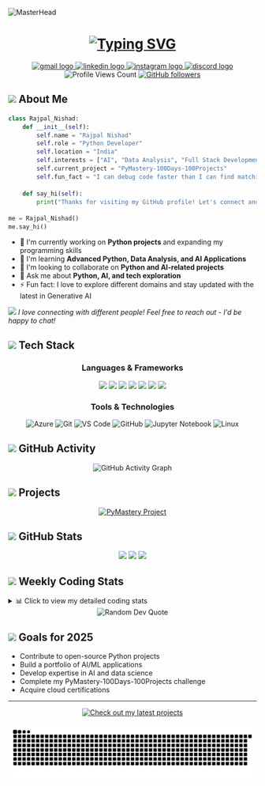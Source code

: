 ![MasterHead](https://user-images.githubusercontent.com/74038190/241765440-80728820-e06b-4f96-9c9e-9df46f0cc0a5.gif)

<h1 align="center">
  <a href="https://git.io/typing-svg">
    <img src="https://readme-typing-svg.herokuapp.com?font=Fira+Code&weight=600&size=30&pause=1000&color=6C22F7&center=true&vCenter=true&random=false&width=600&height=70&lines=Hi%2C+I'm+Rajpal+Nishad;Python+Developer;AI+Enthusiast;Always+Learning+New+Things" alt="Typing SVG" />
  </a>
</h1>

<div align="center">
  <a href="https://mail.google.com/mail/u/0/?view=cm&fs=1&to=rajpal010304@gmail.com&su=SUBJECT&body=BODY&tf=1" target="_blank">
    <img src="https://img.shields.io/static/v1?message=Gmail&logo=gmail&label=&color=D14836&logoColor=white&labelColor=&style=for-the-badge" height="30" alt="gmail logo" />
  </a>
  <a href="https://www.linkedin.com/in/rajpalnishad" target="_blank">
    <img src="https://img.shields.io/static/v1?message=LinkedIn&logo=linkedin&label=&color=0077B5&logoColor=white&labelColor=&style=for-the-badge" height="30" alt="linkedin logo" />
  </a>
  <a href="https://www.instagram.com/ig.nishad_raj/" target="_blank">
    <img src="https://img.shields.io/static/v1?message=Instagram&logo=instagram&label=&color=E4405F&logoColor=white&labelColor=&style=for-the-badge" height="30" alt="instagram logo" />
  </a>
  <a href="https://discord.com/users/nishad_raj" target="_blank">
    <img src="https://img.shields.io/static/v1?message=Discord&logo=discord&label=&color=7289DA&logoColor=white&labelColor=&style=for-the-badge" height="30" alt="discord logo" />
  </a>
</div>

<div align="center">
  <img src="https://komarev.com/ghpvc/?username=FoXDev-404&style=flat-square&color=blueviolet" alt="Profile Views Count">
  <a href="https://github.com/FoXDev-404?tab=followers">
    <img src="https://img.shields.io/github/followers/FoXDev-404?style=social" alt="GitHub followers">
  </a>
</div>

## <img src="https://media.giphy.com/media/VgCDAzcKvsR6OM0uWg/giphy.gif" width="50"> About Me

```python
class Rajpal_Nishad:
    def __init__(self):
        self.name = "Rajpal Nishad"
        self.role = "Python Developer"
        self.location = "India"
        self.interests = ["AI", "Data Analysis", "Full Stack Development"]
        self.current_project = "PyMastery-100Days-100Projects"
        self.fun_fact = "I can debug code faster than I can find matching socks!"

    def say_hi(self):
        print("Thanks for visiting my GitHub profile! Let's connect and build something amazing!")

me = Rajpal_Nishad()
me.say_hi()
```

- 🔭 I'm currently working on **Python projects** and expanding my programming skills
- 🌱 I'm learning **Advanced Python, Data Analysis, and AI Applications**
- 👯 I'm looking to collaborate on **Python and AI-related projects**
- 💬 Ask me about **Python, AI, and tech exploration**
- ⚡ Fun fact: I love to explore different domains and stay updated with the latest in Generative AI

<img src="https://media.giphy.com/media/LnQjpWaON8nhr21vNW/giphy.gif" width="60"> <em>I love connecting with different people! Feel free to reach out - I'd be happy to chat!</em>

## <img src="https://media2.giphy.com/media/QssGEmpkyEOhBCb7e1/giphy.gif" width="25"> Tech Stack

<div align="center">
  <h3>Languages & Frameworks</h3>

  <!-- Programming Languages -->
  <img src="https://img.shields.io/badge/python-3670A0?style=for-the-badge&logo=python&logoColor=ffdd54" />
  <img src="https://img.shields.io/badge/javascript-F7DF1E?style=for-the-badge&logo=javascript&logoColor=black" />
  <img src="https://img.shields.io/badge/C-00599C?style=for-the-badge&logo=c&logoColor=white" />

  <!-- Frontend -->
  <img src="https://img.shields.io/badge/html5-e34c26?style=for-the-badge&logo=html5&logoColor=white" />
  <img src="https://img.shields.io/badge/css3-1572B6?style=for-the-badge&logo=css3&logoColor=white" />

  <!-- Backend & Templating -->
  <img src="https://img.shields.io/badge/node.js-339933?style=for-the-badge&logo=nodedotjs&logoColor=white" />
  <img src="https://img.shields.io/badge/ejs-8e44ad?style=for-the-badge&logo=javascript&logoColor=white" />


  <h3>Tools & Technologies</h3>

![Azure](https://img.shields.io/badge/azure-%230072C6.svg?style=for-the-badge&logo=microsoftazure&logoColor=white)
![Git](https://img.shields.io/badge/git-%23F05033.svg?style=for-the-badge&logo=git&logoColor=white)
![VS Code](https://img.shields.io/badge/Visual%20Studio%20Code-0078d7.svg?style=for-the-badge&logo=visual-studio-code&logoColor=white)
![GitHub](https://img.shields.io/badge/github-%23121011.svg?style=for-the-badge&logo=github&logoColor=white)
![Jupyter Notebook](https://img.shields.io/badge/jupyter-%23FA0F00.svg?style=for-the-badge&logo=jupyter&logoColor=white)
![Linux](https://img.shields.io/badge/Linux-FCC624?style=for-the-badge&logo=linux&logoColor=black)

</div>

## <img src="https://media.giphy.com/media/iY8CRBdQXODJSCERIr/giphy.gif" width="30"> GitHub Activity

<div align="center">
  <img src="https://github-readme-activity-graph.vercel.app/graph?username=FoXDev-404&theme=dracula" alt="GitHub Activity Graph" />
</div>

## <img src="https://media.giphy.com/media/jSKBmKkvo2dPQQtsR1/giphy.gif" width="35"> Projects

<div align="center">
  <a href="https://github.com/FoXDev-404/PyMastery-100Days-100Projects">
    <img src="https://github-readme-stats.vercel.app/api/pin/?username=FoXDev-404&repo=PyMastery-100Days-100Projects&theme=radical" alt="PyMastery Project" />
  </a>
</div>

## <img src="https://media.giphy.com/media/W5eoZHPpUx9sapR0eu/giphy.gif" width="30"> GitHub Stats

<div align="center">
  <img src="https://github-readme-stats.vercel.app/api?username=FoXDev-404&theme=synthwave&show_icons=true&count_private=true" height="150" />
  <img src="https://github-readme-streak-stats.herokuapp.com/?user=FoXDev-404&theme=synthwave" height="150" />
  <img src="https://github-readme-stats.vercel.app/api/top-langs/?username=FoXDev-404&theme=synthwave&layout=compact" height="150" />
</div>

## <img src="https://media.giphy.com/media/lGhBlBMIN2XsYteTOT/giphy.gif" width="30"> Weekly Coding Stats

<details>
  <summary>📊 Click to view my detailed coding stats</summary>
  
<!--START_SECTION:waka-->
![Code Time](http://img.shields.io/badge/Code%20Time-220%20hrs%2042%20mins-blue)

![Lines of code](https://img.shields.io/badge/From%20Hello%20World%20I%27ve%20Written-1.3%20million%20lines%20of%20code-blue)

**I'm a Night 🦉** 

```text
🌞 Morning                11 commits          ░░░░░░░░░░░░░░░░░░░░░░░░░   00.49 % 
🌆 Daytime                148 commits         ██░░░░░░░░░░░░░░░░░░░░░░░   06.60 % 
🌃 Evening                1708 commits        ███████████████████░░░░░░   76.22 % 
🌙 Night                  374 commits         ████░░░░░░░░░░░░░░░░░░░░░   16.69 % 
```
📅 **I'm Most Productive on Sunday** 

```text
Monday                   309 commits         ███░░░░░░░░░░░░░░░░░░░░░░   13.79 % 
Tuesday                  269 commits         ███░░░░░░░░░░░░░░░░░░░░░░   12.00 % 
Wednesday                322 commits         ████░░░░░░░░░░░░░░░░░░░░░   14.37 % 
Thursday                 293 commits         ███░░░░░░░░░░░░░░░░░░░░░░   13.07 % 
Friday                   347 commits         ████░░░░░░░░░░░░░░░░░░░░░   15.48 % 
Saturday                 346 commits         ████░░░░░░░░░░░░░░░░░░░░░   15.44 % 
Sunday                   355 commits         ████░░░░░░░░░░░░░░░░░░░░░   15.84 % 
```


📊 **This Week I Spent My Time On** 

```text
🕑︎ Time Zone: Asia/Kolkata

💬 Programming Languages: 
Python                   16 mins             █████████████████████████   100.00 % 

🔥 Editors: 
VS Code                  16 mins             █████████████████████████   100.00 % 

🐱‍💻 Projects: 
PyMastery-100Days-100Proj16 mins             █████████████████████████   100.00 % 

💻 Operating System: 
Windows                  16 mins             █████████████████████████   100.00 % 
```

**I Mostly Code in HTML** 

```text
CSS                      4 repos             █████░░░░░░░░░░░░░░░░░░░░   19.05 % 
JavaScript               4 repos             █████░░░░░░░░░░░░░░░░░░░░   19.05 % 
C                        4 repos             █████░░░░░░░░░░░░░░░░░░░░   19.05 % 
Python                   2 repos             ██░░░░░░░░░░░░░░░░░░░░░░░   09.52 % 
Java                     2 repos             ██░░░░░░░░░░░░░░░░░░░░░░░   09.52 % 
```




 Last Updated on 17/09/2025 18:47:13 UTC
<!--END_SECTION:waka-->
  
</details>

<div align="center">
  <img src="https://quotes-github-readme.vercel.app/api?type=horizontal&theme=radical" alt="Random Dev Quote" />
</div>

## <img src="https://media.giphy.com/media/MIGbtLZoVjbl0bYbAd/giphy.gif" width="30"> Goals for 2025

- Contribute to open-source Python projects
- Build a portfolio of AI/ML applications
- Develop expertise in AI and data science
- Complete my PyMastery-100Days-100Projects challenge
- Acquire cloud certifications

---

<div align="center">
  <a href="https://github.com/FoXDev-404">
    <img src="https://img.shields.io/badge/Check%20out%20my%20latest%20projects!-%23181717?style=for-the-badge&logo=github&logoColor=white" alt="Check out my latest projects">
  </a>
  <br><br>
  <picture>
    <source media="(prefers-color-scheme: dark)" srcset="https://raw.githubusercontent.com/FoXDev-404/FoXDev-404/output/github-contribution-grid-snake-dark.svg">
    <source media="(prefers-color-scheme: light)" srcset="https://raw.githubusercontent.com/FoXDev-404/FoXDev-404/output/github-contribution-grid-snake.svg">
    <img alt="github contribution grid snake animation" src="https://raw.githubusercontent.com/FoXDev-404/FoXDev-404/output/github-contribution-grid-snake-dark.svg">
  </picture>
</div>
